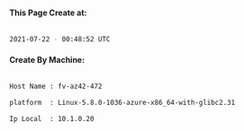 
   
#### This Page Create at:

```bash

2021-07-22 - 00:48:52 UTC

```

#### Create By Machine:

```bash

Host Name : fv-az42-472

platform  : Linux-5.8.0-1036-azure-x86_64-with-glibc2.31

Ip Local  : 10.1.0.20

```

